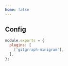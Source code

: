 ```yaml
---
home: false
---
```

## Config

```js
module.exports = {
  plugins: [
    ['gitgrraph-minigram'],
  ],
};
